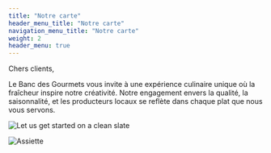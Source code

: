 ```yaml
---
title: "Notre carte"
header_menu_title: "Notre carte"
navigation_menu_title: "Notre carte"
weight: 2
header_menu: true
---
```


Chers clients,

Le Banc des Gourmets vous invite à une expérience culinaire unique où la fraîcheur inspire notre créativité. Notre engagement envers la qualité, la saisonnalité, et les producteurs locaux se reflète dans chaque plat que nous vous servons.

![Let us get started on a clean slate](images/woman-pouring-juice-on-glass-3184192.jpg)

![Assiette](images/assiette.png)

